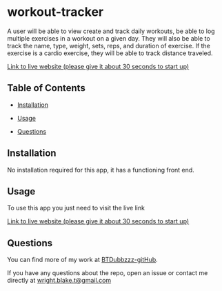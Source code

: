 # workout-tracker
A user will be able to view create and track daily workouts, be able to log multiple exercises in a workout on a given day. They will also be able to track the name, type, weight, sets, reps, and duration of exercise. If the exercise is a cardio exercise, they will be able to track distance traveled.

[Link to live website (please give it about 30 seconds to start up)](https://btw-fitness-tracker.herokuapp.com/)



## Table of Contents


- [Installation](#installation)
  
- [Usage](#usage)
  
- [Questions](#questions)

## Installation

No installation required for this app, it has a functioning front end. 

## Usage

To use this app you just need to visit the live link

[Link to live website (please give it about 30 seconds to start up)](https://btw-fitness-tracker.herokuapp.com/)

## Questions

You can find more of my work at [BTDubbzzz-gitHub](https://github.com/BTDubbzzz).

If you have any questions about the repo, open an issue or contact me directly at wright.blake.t@gmail.com
